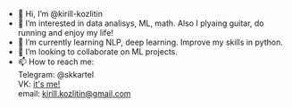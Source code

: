 - 👋 Hi, I’m @kirill-kozlitin
- 👀 I’m interested in data analisys, ML, math. Also I plyaing guitar, do running and enjoy my life!
- 🌱 I’m currently learning NLP, deep learning. Improve my skills in python.
- 💞️ I’m looking to collaborate on ML projects.
- 📫 How to reach me: </br>
Telegram: @skkartel </br>
VK: [it's me!](https://vk.com/kirill_kozlitin26) </br>
email: kirill.kozlitin@gmail.com </br>

<!---
kirill-kozlitin/kirill-kozlitin is a ✨ special ✨ repository because its `README.md` (this file) appears on your GitHub profile.
You can click the Preview link to take a look at your changes.
--->
